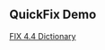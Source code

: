 ## QuickFix Demo
[FIX 4.4 Dictionary](http://btobits.com/fixopaedia/fixdic44/index.html?fields_by_tag.html)
